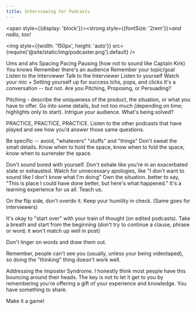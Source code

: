 ```yaml
---
title: Interviewing for Podcasts
---
```

<span style={{display: 'block'}}><strong style={{fontSize: '2rem'}}><em>and radio, too!</em></strong></span><br/>

<img  style={{width: '150px', height: 'auto'}} src={require('@site/static/img/podcaster.png').default} />
<div>

Ums and ahs
Spacing Pacing Pausing (how not to sound like Captain Kirk)
You knows
Remember there's an audience
Remember your topic/goal
Listen to the Interviewer
Talk to the Interviewer
Listen to yourself
Watch your mic + Setting yourself up for success
tchs, pops, and clicks
It's a conversation -- but not.
Are you Pitching, Proposing, or Persuading?

Pitching - describe the uniqueness of the product, the situation, or what you have to offer. Go into some details, but not too much (depending on time; highlights only to start). Intrigue your audience. What's being solved?

PRACTICE, PRACTICE, PRACTICE.
Listen to the other podcasts that have played and see how you'd answer those same questions.


Be specific -- avoid, "whatevers" "stuffs" and "things"
Don't sweat the small details.
Know when to hold the space, know when to fold the space, know when to surrender the space.

Don't sound bored with yourself. Don't exhale like you're in an exacerbated state or exhausted.
Watch for unnecessary apologies, like "I don't want to sound like I don't know what I'm doing" Own the situation. better to say, "This is place I could have done better, but here's what happened." It's a learning experience for us all. Teach us.

On the flip side, don't overdo it. Keep your humility in check. (Same goes for interviewers)

It's okay to "start over" with your train of thought (on edited podcasts). Take a breath and start from the beginning (don't try to continue a clause, phrase or word; it won't match up well in post)

Don't linger on words and draw them out.

Remember, people can't see you (usually, unless your being videotaped), so doing the "thinking" thing doesn't work well.

Addressing the Imposter Syndrome. I honestly think most people have this bouncing around their heads. The key is not to let it get to you by remembering you're offering a gift of your experience and knowledge. You have something to share. 

Make it a game!
</div>